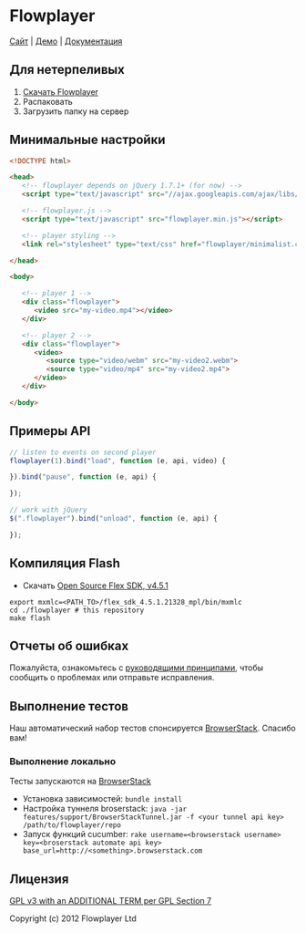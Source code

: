 
# Flowplayer

[Сайт](https://flowplayer.org) | [Демо](https://flowplayer.org/demos/) | [Документация](https://flowplayer.org/docs/)

## Для нетерпеливых

1. [Скачать Flowplayer](https://flowplayer.org/latest)
2. Распаковать
3. Загрузить папку на сервер


## Минимальные настройки

```html
<!DOCTYPE html>

<head>
   <!-- flowplayer depends on jQuery 1.7.1+ (for now) -->
   <script type="text/javascript" src="//ajax.googleapis.com/ajax/libs/jquery/1/jquery.min.js"></script>

   <!-- flowplayer.js -->
   <script type="text/javascript" src="flowplayer.min.js"></script>

   <!-- player styling -->
   <link rel="stylesheet" type="text/css" href="flowplayer/minimalist.css">

</head>

<body>

   <!-- player 1 -->
   <div class="flowplayer">
      <video src="my-video.mp4"></video>
   </div>

   <!-- player 2 -->
   <div class="flowplayer">
      <video>
         <source type="video/webm" src="my-video2.webm">
         <source type="video/mp4" src="my-video2.mp4">
      </video>
   </div>

</body>

```

## Примеры API

```js
// listen to events on second player
flowplayer(1).bind("load", function (e, api, video) {

}).bind("pause", function (e, api) {

});

// work with jQuery
$(".flowplayer").bind("unload", function (e, api) {

});
```

## Компиляция Flash

- Скачать [Open Source Flex SDK, v4.5.1](http://opensource.adobe.com/wiki/display/flexsdk/Download+Flex+4.5)

```
export mxmlc=<PATH_TO>/flex_sdk_4.5.1.21328_mpl/bin/mxmlc
cd ./flowplayer # this repository
make flash
```

## Отчеты об ошибках

Пожалуйста, ознакомьтесь с [руководящими принципами](CONTRIBUTING.md), чтобы сообщить о проблемах или отправьте исправления.

## Выполнение тестов

Наш автоматический набор тестов спонсируется [BrowserStack](http://browserstack.com). Спасибо вам!

### Выполнение локально

Тесты запускаются на [BrowserStack](http://browserstack.com)

 * Установка зависимостей: `bundle install`
 * Настройка туннеля broserstack: `java -jar features/support/BrowserStackTunnel.jar -f <your tunnel api key> /path/to/flowplayer/repo`
 * Запуск функций cucumber: `rake username=<browserstack username> key=<broserstack automate api key> base_url=http://<something>.browserstack.com`

## Лицензия

[GPL v3 with an ADDITIONAL TERM per GPL Section 7](LICENSE.md)

Copyright (c) 2012 Flowplayer Ltd
